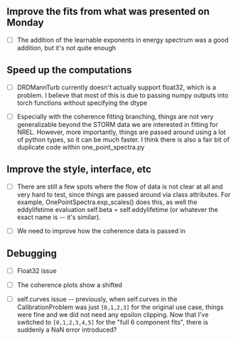 ## Improve the fits from what was presented on Monday

- [ ] The addition of the learnable exponents in energy spectrum was a good addition,
    but it's not quite enough


## Speed up the computations

- [ ] DRDMannTurb currently doesn't actually support float32, which is a problem. I believe
    that most of this is due to passing numpy outputs into torch functions without
    specifying the dtype

- [ ] Especially with the coherence fitting branching, things are not very generalizable
    beyond the STORM data we are interested in fitting for NREL. However, more importantly,
    things are passed around using a lot of python types, so it can be much faster.
    I think there is also a fair bit of duplicate code within one_point_spectra.py

## Improve the style, interface, etc

- [ ] There are still a few spots where the flow of data is not clear at all and very
    hard to test, since things are passed around via class attributes. For example,
    OnePointSpectra.exp_scales() does this, as well the eddylifetime evaluation
    self.beta = self.eddylifetime (or whatever the exact name is -- it's similar).

- [ ] We need to improve how the coherence data is passed in


## Debugging

- [ ] Float32 issue

- [ ] The coherence plots show a shifted

- [ ] self.curves issue -- previously, when self.curves in the CalibrationProblem
    was just `[0,1,2,3]` for the original use case, things were fine and we did not
    need any epsilon clipping. Now that I've switched to `[0,1,2,3,4,5]` for the
    "full 6 component fits", there is suddenly a NaN error introduced?
